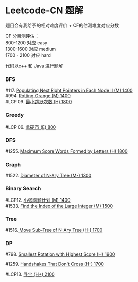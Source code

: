 # Leetcode-CN 题解

题目会有我给予的相对难度评价 + CF的估测难度对应分数

CF 分目测评估：<br />
800-1200 对应 easy<br />
1300-1600 对应 medium<br />
1700 - 2100 对应 hard<br />

代码以c++ 和 Java 进行题解

### BFS
#117. [Populating Next Right Pointers in Each Node II (M) 1400](./117.txt) <br />
#994. [Rotting Orange (M) 1400](./994.txt) <br />
#LCP 09. [最小跳跃次数 (H) 1800](./LCP09.txt) <br />
### Greedy
#LCP 06. [拿硬币 (E) 800](./LCP06.txt) <br />
### DFS
#1255. [Maximum Score Words Formed by Letters (H) 1800](./1255.txt) <br />
### Graph
#1522. [Diameter of N-Ary Tree (M-) 1300](./1522.txt) <br />
### Binary Search
#LCP12. [小张刷题计划 (M) 1400](./LCP12.txt) <br />
#1533. [Find the Index of the Large Integer (M) 1500](./1533.txt) <br />
### Tree
#1516.[ Move Sub-Tree of N-Ary Tree (H-) 1700](./1516.txt) <br />
### DP
#798. [Smallest Rotation with Highest Score (H) 1900](./798.txt) <br />

#1259. [ Handshakes That Don't Cross (H-) 1700](./1259.txt) <br />

#LCP13. [ 寻宝 (H+) 2100](./LCP13.txt) <br />
 
